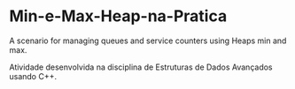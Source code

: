 # Min-e-Max-Heap-na-Pratica

A scenario for managing queues and service counters using Heaps min and max.

Atividade desenvolvida na disciplina de Estruturas de Dados Avançados usando C++.
